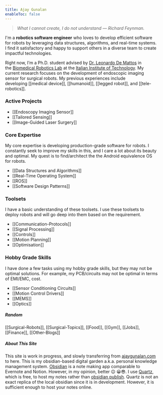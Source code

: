 ```yaml
---
title: Ajay Gunalan
enableToc: false
---
```


> *What I cannot create, I do not understand — Richard Feynman.*

I'm a **robotics software engineer** who loves to develop efficient software for robots by leveraging data structures, algorithms, and real-time systems. I find it satisfactory and happy to support others in a diverse team to create impactful technologies.

Right now, I’m a Ph.D. student advised by [Dr. Leonardo De Mattos](https://www.iit.it/people/leonardo-demattos) in the [Biomedical Robotics Lab](https://advr.iit.it/index.php/research/biomedical-robotics) at the [Italian Institute of Technology](https://iit.it/). My current research focuses on the development of endoscopic imaging sensor for surgical robots. My previous experiences include developing [[medical device]], [[humanoid]], [[legged robot]], and [[tele-robotics]].



### Active Projects
- [[Endoscopy Imaging Sensor]]
- [[Tailored Sensing]]
- [[Image-Guided Laser Surgery]]

### Core Expertise
My core expertise is developing production-grade software for robots. I constantly seek to improve my skills in this, and I care a lot about its beauty and optimal. My quest is to find/architect the the Android equivalence OS for robots. 

- [[Data Structures and Algorithms]]
- [[Real-Time Operating System]]
- [[ROS]]
- [[Software Design Patterns]]

### Toolsets
I have a basic understanding of these toolsets. I use these toolsets to deploy robots and will go deep into them based on the requirement. 

- [[Communication-Protocols]]
- [[Signal Processing]]
- [[Controls]]
- [[Motion Planning]]
- [[Optimisation]]

### Hobby Grade Skills
I have done a few tasks using my hobby grade skills, but they may not be optimal solutions. For example, my PCB/circuits may not be optimal in terms of EMI/EMC, cost.

- [[Sensor Conditioning Circuits]]
- [[Motion Control Drivers]]
- [[MEMS]]
- [[Optics]]

##### Random 
[[Surgical-Robots]], [[Surgical-Topics]], [[Food]], [[Gym]], [[Jobs]], [[Finance]], [[Other-Blogs]]

##### About This Site
This site is work in progress, and slowly transferring from [ajaygunalan.com](https://ajaygunalan.com/) to here. This is my obsidian-based digital garden a.k.a. personal knowledge management system.  [Obsidian](https://obsidian.md/) is a note making app comparable to Evernote and Notion. However, in my opinion, better  😉 😀😎. I use [Quartz](https://github.com/jackyzha0/quartz), which is free, to host my notes rather than [obsidian publish](https://obsidian.md/publish). Quartz is not an exact replica of the local obsidian since it is in development. However, it is sufficient enough to host your notes online.


